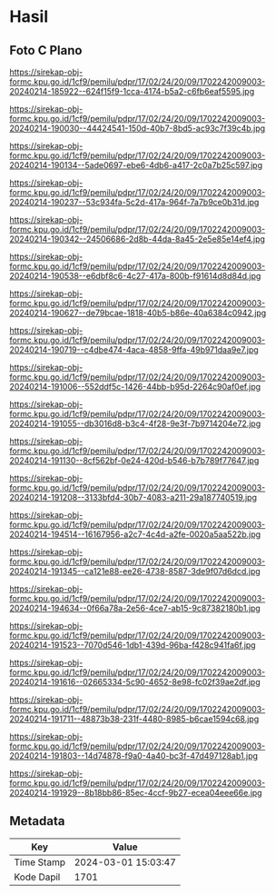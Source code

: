 # Hasil

## Foto C Plano

https://sirekap-obj-formc.kpu.go.id/1cf9/pemilu/pdpr/17/02/24/20/09/1702242009003-20240214-185922--624f15f9-1cca-4174-b5a2-c6fb6eaf5595.jpg

https://sirekap-obj-formc.kpu.go.id/1cf9/pemilu/pdpr/17/02/24/20/09/1702242009003-20240214-190030--44424541-150d-40b7-8bd5-ac93c7f39c4b.jpg

https://sirekap-obj-formc.kpu.go.id/1cf9/pemilu/pdpr/17/02/24/20/09/1702242009003-20240214-190134--5ade0697-ebe6-4db6-a417-2c0a7b25c597.jpg

https://sirekap-obj-formc.kpu.go.id/1cf9/pemilu/pdpr/17/02/24/20/09/1702242009003-20240214-190237--53c934fa-5c2d-417a-964f-7a7b9ce0b31d.jpg

https://sirekap-obj-formc.kpu.go.id/1cf9/pemilu/pdpr/17/02/24/20/09/1702242009003-20240214-190342--24506686-2d8b-44da-8a45-2e5e85e14ef4.jpg

https://sirekap-obj-formc.kpu.go.id/1cf9/pemilu/pdpr/17/02/24/20/09/1702242009003-20240214-190538--e6dbf8c6-4c27-417a-800b-f91614d8d84d.jpg

https://sirekap-obj-formc.kpu.go.id/1cf9/pemilu/pdpr/17/02/24/20/09/1702242009003-20240214-190627--de79bcae-1818-40b5-b86e-40a6384c0942.jpg

https://sirekap-obj-formc.kpu.go.id/1cf9/pemilu/pdpr/17/02/24/20/09/1702242009003-20240214-190719--c4dbe474-4aca-4858-9ffa-49b971daa9e7.jpg

https://sirekap-obj-formc.kpu.go.id/1cf9/pemilu/pdpr/17/02/24/20/09/1702242009003-20240214-191006--552ddf5c-1426-44bb-b95d-2264c90af0ef.jpg

https://sirekap-obj-formc.kpu.go.id/1cf9/pemilu/pdpr/17/02/24/20/09/1702242009003-20240214-191055--db3016d8-b3c4-4f28-9e3f-7b9714204e72.jpg

https://sirekap-obj-formc.kpu.go.id/1cf9/pemilu/pdpr/17/02/24/20/09/1702242009003-20240214-191130--8cf562bf-0e24-420d-b546-b7b789f77647.jpg

https://sirekap-obj-formc.kpu.go.id/1cf9/pemilu/pdpr/17/02/24/20/09/1702242009003-20240214-191208--3133bfd4-30b7-4083-a211-29a187740519.jpg

https://sirekap-obj-formc.kpu.go.id/1cf9/pemilu/pdpr/17/02/24/20/09/1702242009003-20240214-194514--16167956-a2c7-4c4d-a2fe-0020a5aa522b.jpg

https://sirekap-obj-formc.kpu.go.id/1cf9/pemilu/pdpr/17/02/24/20/09/1702242009003-20240214-191345--ca121e88-ee26-4738-8587-3de9f07d6dcd.jpg

https://sirekap-obj-formc.kpu.go.id/1cf9/pemilu/pdpr/17/02/24/20/09/1702242009003-20240214-194634--0f66a78a-2e56-4ce7-ab15-9c87382180b1.jpg

https://sirekap-obj-formc.kpu.go.id/1cf9/pemilu/pdpr/17/02/24/20/09/1702242009003-20240214-191523--7070d546-1db1-439d-96ba-f428c941fa6f.jpg

https://sirekap-obj-formc.kpu.go.id/1cf9/pemilu/pdpr/17/02/24/20/09/1702242009003-20240214-191616--02665334-5c90-4652-8e98-fc02f39ae2df.jpg

https://sirekap-obj-formc.kpu.go.id/1cf9/pemilu/pdpr/17/02/24/20/09/1702242009003-20240214-191711--48873b38-231f-4480-8985-b6cae1594c68.jpg

https://sirekap-obj-formc.kpu.go.id/1cf9/pemilu/pdpr/17/02/24/20/09/1702242009003-20240214-191803--14d74878-f9a0-4a40-bc3f-47d497128ab1.jpg

https://sirekap-obj-formc.kpu.go.id/1cf9/pemilu/pdpr/17/02/24/20/09/1702242009003-20240214-191929--8b18bb86-85ec-4ccf-9b27-ecea04eee66e.jpg


## Metadata

| Key        | Value               |
| ---------- | ------------------- |
| Time Stamp | 2024-03-01 15:03:47 |
| Kode Dapil | 1701                |



